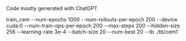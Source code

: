 Code mostly generated with ChatGPT


train_cem --num-epochs 1000 --num-rollouts-per-epoch 200 --device cuda:0  --num-train-ops-per-epoch 200 --max-steps 200 --hidden-size 256 --learning-rate 3e-4 --batch-size 20 --num-best 20 --tb ./tb/cem1
